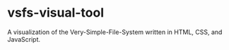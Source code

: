 # vsfs-visual-tool
A visualization of the Very-Simple-File-System written in HTML, CSS, and JavaScript.
